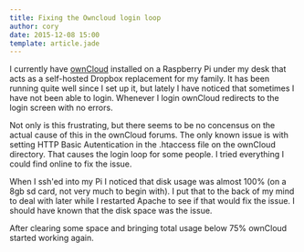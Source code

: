 ```yaml
---
title: Fixing the Owncloud login loop
author: cory
date: 2015-12-08 15:00
template: article.jade
---
```


I currently have [ownCloud](https://owncloud.org/) installed on a Raspberry Pi under my desk that acts as a self-hosted Dropbox replacement for my family. It has been running quite well since I set up it, but lately I have noticed that sometimes I have not been able to login. Whenever I login ownCloud redirects to the login screen with no errors. 

<span class="more"></span>

Not only is this frustrating, but there seems to be no concensus on the actual cause of this in the ownCloud forums. The only known issue is with setting HTTP Basic Autentication in the .htaccess file on the ownCloud directory. That causes the login loop for some people. I tried everything I could find online to fix the issue.

When I ssh'ed into my Pi I noticed that disk usage was almost 100% (on a 8gb sd card, not very much to begin with). I put that to the back of my mind to deal with later while I restarted Apache to see if that would fix the issue. I should have known that the disk space was the issue.

After clearing some space and bringing total usage below 75% ownCloud started working again.
